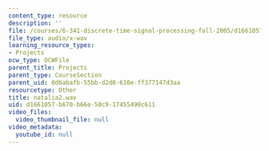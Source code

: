 ```yaml
---
content_type: resource
description: ''
file: /courses/6-341-discrete-time-signal-processing-fall-2005/d1661057b670b66e50c917455490c611_natalia2.wav
file_type: audio/x-wav
learning_resource_types:
- Projects
ocw_type: OCWFile
parent_title: Projects
parent_type: CourseSection
parent_uid: 0d6abafb-55bb-d2d0-610e-ff377147d3aa
resourcetype: Other
title: natalia2.wav
uid: d1661057-b670-b66e-50c9-17455490c611
video_files:
  video_thumbnail_file: null
video_metadata:
  youtube_id: null
---
```

